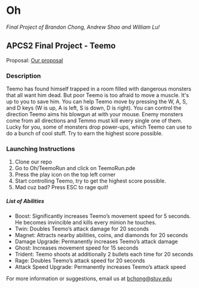 # Oh
*Final Project of Brandon Chong, Andrew Shao and William Lu!*

## APCS2 Final Project - Teemo
Proposal: [Our proposal](./docs/proposal.pdf)

### Description
Teemo has found himself trapped in a room filled with dangerous monsters that all want him dead. But poor Teemo is too afraid to move a muscle. It's up to you to save him. You can help Teemo move by pressing the W, A, S, and D keys (W is up, A is left, S is down, D is right). You can control the direction Teemo aims his blowgun at with your mouse. Enemy monsters come from all directions and Temmo must kill every single one of them. Lucky for you, some of monsters drop power-ups, which Teemo can use to do a bunch of cool stuff. Try to earn the highest score possible.
  
### Launching Instructions
1. Clone our repo
2. Go to Oh/TeemoRun and click on TeemoRun.pde
3. Press the play icon on the top left corner
4. Start controlling Teemo, try to get the highest score possible.
5. Mad cuz bad? Press ESC to rage quit!

##### List of Abilities
- Boost: Significantly increases Teemo’s movement speed for 5 seconds. He becomes invincible and kills every minion he touches.
- Twin: Doubles Teemo’s attack damage for 20 seconds
- Magnet: Attracts nearby abilities, coins, and diamonds for 20 seconds
- Damage Upgrade: Permanently increases Teemo’s attack damage
- Ghost: Increases movement speed for 15 seconds
- Trident: Teemo shoots at additionally 2 bullets each time for 20 seconds
- Rage: Doubles Teemo’s attack speed for 20 seconds
- Attack Speed Upgrade: Permanently increases Teemo’s attack speed

For more information or suggestions, email us at bchong@stuy.edu
